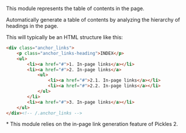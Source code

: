 This module represents the table of contents in the page.

Automatically generate a table of contents by analyzing the hierarchy of headings in the page.

This will typically be an HTML structure like this:

```html
<div class="anchor_links">
	<p class="anchor_links-heading">INDEX</p>
	<ul>
		<li><a href="#">1. In-page links</a></li>
		<li><a href="#">2. In-page links</a>
			<ul>
				<li><a href="#">2.1. In-page links</a></li>
				<li><a href="#">2.2. In-page links</a></li>
			</ul>
		</li>
		<li><a href="#">3. In-page links</a></li>
	</ul>
</div><!-- /.anchor_links -->
```

\* This module relies on the in-page link generation feature of Pickles 2.
